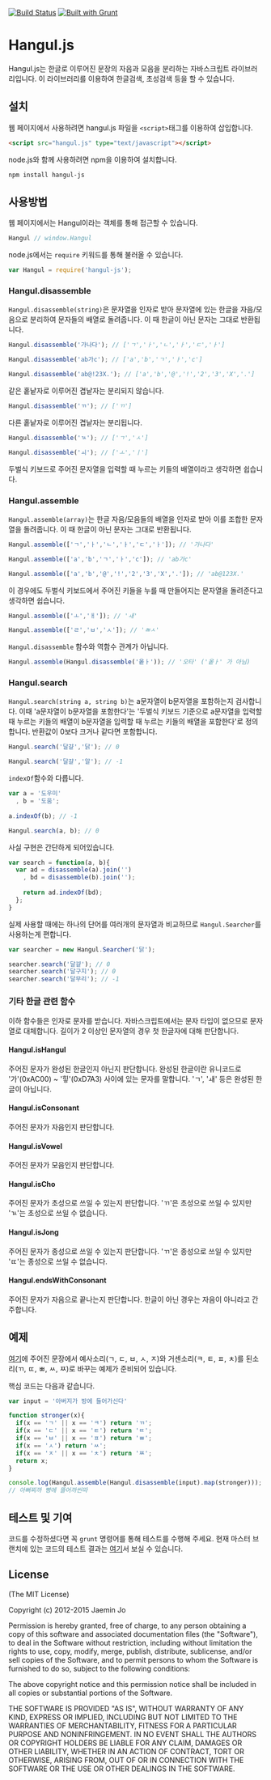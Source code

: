 [![Build Status](https://travis-ci.org/e-/Hangul.js.svg?branch=master)](https://travis-ci.org/e-/Hangul.js) [![Built with Grunt](https://cdn.gruntjs.com/builtwith.png)](http://gruntjs.com/)

# Hangul.js

Hangul.js는 한글로 이루어진 문장의 자음과 모음을 분리하는 자바스크립트 라이브러리입니다. 이 라이브러리를 이용하여 한글검색, 초성검색 등을 할 수 있습니다. 

## 설치

웹 페이지에서 사용하려면 hangul.js 파일을 `<script>`태그를 이용하여 삽입합니다.
```html
<script src="hangul.js" type="text/javascript"></script>
```
node.js와 함께 사용하려면 npm을 이용하여 설치합니다.
```bash
npm install hangul-js
```

## 사용방법

웹 페이지에서는 Hangul이라는 객체를 통해 접근할 수 있습니다.
```js
Hangul // window.Hangul
```
node.js에서는 `require` 키워드를 통해 불러올 수 있습니다.
```js
var Hangul = require('hangul-js');
```

### Hangul.disassemble
`Hangul.disassemble(string)`은 문자열을 인자로 받아 문자열에 있는 한글을 자음/모음으로 분리하여 문자들의 배열로 돌려줍니다. 이 때 한글이 아닌 문자는 그대로 반환됩니다.

```js
Hangul.disassemble('가나다'); // ['ㄱ','ㅏ','ㄴ','ㅏ','ㄷ','ㅏ']

Hangul.disassemble('ab가c'); // ['a','b','ㄱ','ㅏ','c']

Hangul.disassemble('ab@!23X.'); // ['a','b','@','!','2','3','X','.']
```

같은 홑낱자로 이루어진 겹낱자는 분리되지 않습니다.

```js
Hangul.disassemble('ㄲ'); // ['ㄲ']
```

다른 홑낱자로 이루어진 겹낱자는 분리됩니다.

```js
Hangul.disassemble('ㄳ'); // ['ㄱ','ㅅ']

Hangul.disassemble('ㅚ'); // ['ㅗ','ㅣ']
```

두벌식 키보드로 주어진 문자열을 입력할 때 누르는 키들의 배열이라고 생각하면 쉽습니다.

### Hangul.assemble

`Hangul.assemble(array)`는 한글 자음/모음들의 배열을 인자로 받아 이를 조합한 문자열을 돌려줍니다. 이 때 한글이 아닌 문자는 그대로 반환됩니다.

```js
Hangul.assemble(['ㄱ','ㅏ','ㄴ','ㅏ','ㄷ','ㅏ']); // '가나다'

Hangul.assemble(['a','b','ㄱ','ㅏ','c']); // 'ab가c'

Hangul.assemble(['a','b','@','!','2','3','X','.']); // 'ab@123X.'
```

이 경우에도 두벌식 키보드에서 주어진 키들을 누를 때 만들어지는 문자열을 돌려준다고 생각하면 쉽습니다.

```js
Hangul.assemble(['ㅗ','ㅐ']); // 'ㅙ'

Hangul.assemble(['ㄹ','ㅂ','ㅅ']); // 'ㄼㅅ'
```

`Hangul.disassemble` 함수와 역함수 관계가 아닙니다. 

```js
Hangul.assemble(Hangul.disassemble('옽ㅏ')); // '오타' ('옽ㅏ' 가 아님)
```

### Hangul.search

`Hangul.search(string a, string b)`는 a문자열이 b문자열을 포함하는지 검사합니다. 이때 'a문자열이 b문자열을 포함한다'는 '두벌식 키보드 기준으로 a문자열을 입력할 때 누르는 키들의 배열이 b문자열을 입력할 때 누르는 키들의 배열을 포함한다'로 정의합니다. 반환값이 0보다 크거나 같다면 포함합니다.

```js
Hangul.search('달걀','닭'); // 0

Hangul.search('달걀','알'); // -1
```

`indexOf`함수와 다릅니다.

```js
var a = '도우미'
  , b = '도움';
  
a.indexOf(b); // -1

Hangul.search(a, b); // 0
```

사실 구현은 간단하게 되어있습니다.

```js
var search = function(a, b){
  var ad = disassemble(a).join('')
    , bd = disassemble(b).join('');
    
    return ad.indexOf(bd);
  };
}
```

실제 사용할 때에는 하나의 단어를 여러개의 문자열과 비교하므로 `Hangul.Searcher`를 사용하는게 편합니다.

```js
var searcher = new Hangul.Searcher('닭');

searcher.search('달걀'); // 0
searcher.search('달구지'); // 0
searcher.search('달무리'); // -1
```

### 기타 한글 관련 함수

이하 함수들은 인자로 문자를 받습니다. 자바스크립트에서는 문자 타입이 없으므로 문자열로 대체합니다. 길이가 2 이상인 문자열의 경우 첫 한글자에 대해 판단합니다.

#### Hangul.isHangul

주어진 문자가 완성된 한글인지 아닌지 판단합니다. 완성된 한글이란 유니코드로 '가'(0xAC00) ~ '힣'(0xD7A3) 사이에 있는 문자를 말합니다. 'ㄱ', 'ㅙ' 등은 완성된 한글이 아닙니다.

#### Hangul.isConsonant

주어진 문자가 자음인지 판단합니다. 

#### Hangul.isVowel

주어진 문자가 모음인지 판단합니다.

#### Hangul.isCho

주어진 문자가 초성으로 쓰일 수 있는지 판단합니다. 'ㄲ'은 초성으로 쓰일 수 있지만 'ㄳ'는 초성으로 쓰일 수 없습니다.

#### Hangul.isJong

주어진 문자가 종성으로 쓰일 수 있는지 판단합니다. 'ㄲ'은 종성으로 쓰일 수 있지만 'ㄸ'는 종성으로 쓰일 수 없습니다.

#### Hangul.endsWithConsonant

주어진 문자가 자음으로 끝나는지 판단합니다. 한글이 아닌 경우는 자음이 아니라고 간주합니다.

## 예제

[여기](http://e-.github.io/Hangul.js/examples/stronger.html)에 주어진 문장에서 예사소리(ㄱ, ㄷ, ㅂ, ㅅ, ㅈ)와 거센소리(ㅋ, ㅌ, ㅍ, ㅊ)를 된소리(ㄲ, ㄸ, ㅃ, ㅆ, ㅉ)로 바꾸는 예제가 준비되어 있습니다.

핵심 코드는 다음과 같습니다.

```js
var input = '아버지가 방에 들어가신다'

function stronger(x){
  if(x == 'ㄱ' || x == 'ㅋ') return 'ㄲ';
  if(x == 'ㄷ' || x == 'ㅌ') return 'ㄸ';
  if(x == 'ㅂ' || x == 'ㅍ') return 'ㅃ';
  if(x == 'ㅅ') return 'ㅆ';
  if(x == 'ㅈ' || x == 'ㅊ') return 'ㅉ';
  return x;
}

console.log(Hangul.assemble(Hangul.disassemble(input).map(stronger))); 
// 아뻐찌까 빵에 뜰어까씬따
```

## 테스트 및 기여

코드를 수정하셨다면 꼭 `grunt` 명령어를 통해 테스트를 수행해 주세요. 현재 마스터 브랜치에 있는 코드의 테스트 결과는 [여기](http://e-.github.io/Hangul.js/test/)서 보실 수 있습니다.

## License

(The MIT License)

Copyright (c) 2012-2015 Jaemin Jo

Permission is hereby granted, free of charge, to any person
obtaining a copy of this software and associated documentation
files (the "Software"), to deal in the Software without
restriction, including without limitation the rights to use,
copy, modify, merge, publish, distribute, sublicense, and/or sell
copies of the Software, and to permit persons to whom the
Software is furnished to do so, subject to the following
conditions:

The above copyright notice and this permission notice shall be
included in all copies or substantial portions of the Software.

THE SOFTWARE IS PROVIDED "AS IS", WITHOUT WARRANTY OF ANY KIND,
EXPRESS OR IMPLIED, INCLUDING BUT NOT LIMITED TO THE WARRANTIES
OF MERCHANTABILITY, FITNESS FOR A PARTICULAR PURPOSE AND
NONINFRINGEMENT. IN NO EVENT SHALL THE AUTHORS OR COPYRIGHT
HOLDERS BE LIABLE FOR ANY CLAIM, DAMAGES OR OTHER LIABILITY,
WHETHER IN AN ACTION OF CONTRACT, TORT OR OTHERWISE, ARISING
FROM, OUT OF OR IN CONNECTION WITH THE SOFTWARE OR THE USE OR
OTHER DEALINGS IN THE SOFTWARE.

